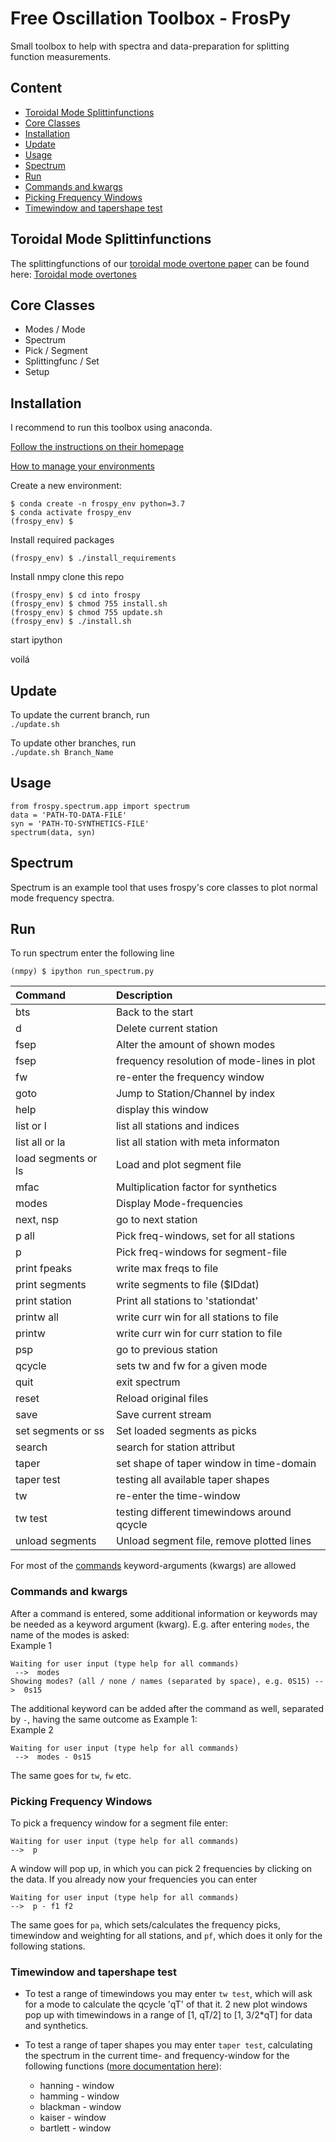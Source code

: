 # Free Oscillation Toolbox - FrosPy
Small toolbox to help with spectra and data-preparation for splitting function measurements.
## Content
 * [Toroidal Mode Splittinfunctions](#toroidal-mode-splittingfunctions)
 * [Core Classes]( #core-classes)
 * [Installation](#installation)
 * [Update](#update)
 * [Usage](#usage)
 * [Spectrum](#spectrum)
 * [Run](#run)
 * [Commands and kwargs](#commands-and-kwargs)
 * [Picking Frequency Windows](#picking-frequency-windows)
 * [Timewindow and tapershape test](#timewindow-and-tapershape-test)

## Toroidal Mode Splittinfunctions

The splittingfunctions of our [toroidal mode overtone paper](https://doi.org/10.1093/gji/ggaa567) can be found here:
  [Toroidal mode overtones](https://github.com/s-schneider/frospy/tree/main/frospy/data/SAS/cst-coef-T.dat)



## Core Classes

* Modes / Mode
* Spectrum
* Pick / Segment
* Splittingfunc / Set
* Setup

## Installation
I recommend to run this toolbox using anaconda.

[Follow the instructions on their homepage](https://www.anaconda.com/download/)

[How to manage your environments](https://conda.io/docs/user-guide/tasks/manage-environments.html)

Create a new environment:
```
$ conda create -n frospy_env python=3.7
$ conda activate frospy_env
(frospy_env) $
```

Install required packages
```
(frospy_env) $ ./install_requirements
```

Install nmpy
clone this repo
```
(frospy_env) $ cd into frospy
(frospy_env) $ chmod 755 install.sh
(frospy_env) $ chmod 755 update.sh
(frospy_env) $ ./install.sh
```

start ipython

voilá

## Update

To update the current branch, run  
`./update.sh`

To update other branches, run  
`./update.sh Branch_Name`

## Usage
```
from frospy.spectrum.app import spectrum
data = 'PATH-TO-DATA-FILE'
syn = 'PATH-TO-SYNTHETICS-FILE'
spectrum(data, syn)
```

## Spectrum
Spectrum is an example tool that uses frospy's core classes to plot normal mode frequency spectra.

## Run
To run spectrum enter the following line
```
(nmpy) $ ipython run_spectrum.py
```

| Command | Description |
| :- |:-|
|bts    |    Back to the start    |
|d    |    Delete current station    |
|fsep    |    Alter the amount of shown modes    |
|fsep    |    frequency resolution of mode-lines in plot    |
|fw    |    re-enter the frequency window    |
|goto    |    Jump to Station/Channel by index    |
|help    |    display this window    |
|list or l    |     list all stations and indices    |
|list all or la    |    list all station with meta informaton    |
|load segments or ls    |    Load and plot segment file    |
|mfac    |    Multiplication factor for synthetics    |
|modes    |    Display Mode-frequencies    |
|next, nsp    |    go to next station    |
|p all    |    Pick freq-windows, set for all stations    |
|p    |    Pick freq-windows for segment-file    |
|print fpeaks    |    write max freqs to file    |
|print segments    |    write segments to file ($IDdat)    |
|print station    |    Print all stations to 'stationdat'    |
|printw all    |    write curr win for all stations to file    |
|printw    |    write curr win for curr station to file    |
|psp    |    go to previous station    |
|qcycle    |    sets tw and fw for a given mode    |
|quit    |    exit spectrum    |
|reset    |    Reload original files    |
|save    |    Save current stream    |
|set segments or ss |   Set loaded segments as picks    |
|search    |    search for station attribut    |
|taper    |    set shape of taper window in time-domain    |
|taper test    |    testing all available taper shapes    |
|tw    |    re-enter the time-window    |
|tw test    |    testing different timewindows around qcycle    |
|unload segments    |    Unload segment file, remove plotted lines    |

For most of the [commands](#commands) keyword-arguments (kwargs) are allowed
### Commands and kwargs
After a command is entered, some additional information or keywords may be
needed as a keyword argument (kwarg). E.g. after entering `modes`, the name of
the modes is asked:  
Example 1
```
Waiting for user input (type help for all commands)
 -->  modes
Showing modes? (all / none / names (separated by space), e.g. 0S15) -->  0s15
```

The additional keyword can be added after the command as well,
separated by ` - `, having the same outcome as Example 1:  
Example 2
```
Waiting for user input (type help for all commands)
 -->  modes - 0s15
 ```
 The same goes for `tw`, `fw` etc.

### Picking Frequency Windows
 To pick a frequency window for a segment file enter:
 ```
Waiting for user input (type help for all commands)
 -->  p
 ```
 A window will pop up, in which you can pick 2 frequencies by clicking on the
 data. If you already now your frequencies you can enter
 ```
Waiting for user input (type help for all commands)
 -->  p - f1 f2
 ```
 The same goes for `pa`, which sets/calculates the frequency picks, timewindow
 and weighting for all stations, and `pf`, which does it only for the following
 stations.

### Timewindow and tapershape test
* To test a range of timewindows you may enter `tw test`, which will ask for a
mode to calculate the qcycle 'qT' of that it. 2 new plot windows pop up with
timewindows in a range of [1, qT/2] to [1, 3/2*qT] for data and synthetics.

* To test a range of taper shapes you may enter `taper test`, calculating
the spectrum in the current time- and frequency-window for the following
functions ([more documentation here][1]):
  * hanning - window
  * hamming - window
  * blackman - window
  * kaiser - window
  * bartlett - window

[1]:https://docs.scipy.org/doc/numpy-1.13.0/reference/generated/numpy.hanning.html
